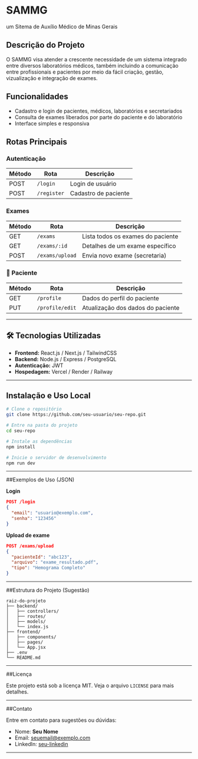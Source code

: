 
# SAMMG

um Sitema de Auxílio Médico de Minas Gerais


## Descrição do Projeto

O SAMMG visa atender a crescente necessidade de um sistema integrado entre diversos laboratórios médicos, também incluindo a comunicação entre profissionais e pacientes por meio da fácil criação, gestão, vizualização e integração de exames.


##  Funcionalidades

- Cadastro e login de pacientes, médicos, laboratórios e secretariados
- Consulta de exames liberados por parte do paciente e do laboratório
- Interface simples e responsiva


##  Rotas Principais

###  Autenticação

| Método | Rota           | Descrição               |
|--------|----------------|-------------------------|
| POST   | `/login`       | Login de usuário        |
| POST   | `/register`    | Cadastro de paciente    |

###  Exames

| Método | Rota                     | Descrição                          |
|--------|--------------------------|------------------------------------|
| GET    | `/exams`                 | Lista todos os exames do paciente |
| GET    | `/exams/:id`             | Detalhes de um exame específico   |
| POST   | `/exams/upload`          | Envia novo exame (secretaria)     |

### 👤 Paciente

| Método | Rota            | Descrição                        |
|--------|-----------------|----------------------------------|
| GET    | `/profile`      | Dados do perfil do paciente      |
| PUT    | `/profile/edit` | Atualização dos dados do paciente|

---

## 🛠 Tecnologias Utilizadas

- **Frontend:** React.js / Next.js / TailwindCSS
- **Backend:** Node.js / Express / PostgreSQL
- **Autenticação:** JWT
- **Hospedagem:** Vercel / Render / Railway

---

##  Instalação e Uso Local

```bash
# Clone o repositório
git clone https://github.com/seu-usuario/seu-repo.git

# Entre na pasta do projeto
cd seu-repo

# Instale as dependências
npm install

# Inicie o servidor de desenvolvimento
npm run dev
````

---

##Exemplos de Uso (JSON)

**Login**

```json
POST /login
{
  "email": "usuario@exemplo.com",
  "senha": "123456"
}
```

**Upload de exame**

```json
POST /exams/upload
{
  "pacienteId": "abc123",
  "arquivo": "exame_resultado.pdf",
  "tipo": "Hemograma Completo"
}
```

---

##Estrutura do Projeto (Sugestão)

```
raiz-do-projeto
├── backend/
│   ├── controllers/
│   ├── routes/
│   ├── models/
│   └── index.js
├── frontend/
│   ├── components/
│   ├── pages/
│   └── App.jsx
├── .env
└── README.md
```

---

##Licença

Este projeto está sob a licença MIT. Veja o arquivo `LICENSE` para mais detalhes.

---

##Contato

Entre em contato para sugestões ou dúvidas:

* Nome: **Seu Nome**
* Email: [seuemail@exemplo.com](mailto:seuemail@exemplo.com)
* LinkedIn: [seu-linkedin](https://linkedin.com/in/seu-usuario)

---
